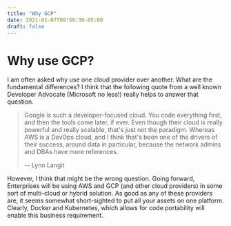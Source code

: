 ```yaml
---
title: "Why GCP"
date: 2021-01-07T09:58:30-05:00
draft: false
---
```

# Why use GCP?

I am often asked why use one cloud provider over another. What are the fundamental differences?
I think that the following quote from a well known Developer Advocate (Microsoft no less!) really
helps to answer that question.

> Google is such a developer-focused cloud. You code everything first, and then the tools come later, if ever.
> Even though their cloud is really powerful and really scalable, that's just not the paradigm. Whereas
> AWS is a DevOps cloud, and I think that's been one of the drivers of their success, around data in particular, 
> because the network admins and DBAs have more references.
>
> -- Lynn Langit

However, I think that might be the wrong question. Going forward, Enterprises will be 
using AWS and GCP (and other cloud providers) in some sort of multi-cloud or hybrid solution.
As good as any of these providers are, it seems somewhat short-sighted to put all your assets on one platform.
Clearly, Docker and Kubernetes, which allows for code portability will enable this business requirement.
